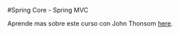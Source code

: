 #Spring Core - Spring MVC

Aprende mas sobre este curso con John Thonsom [here](http://courses.springframework.guru/courses/spring-core/).
